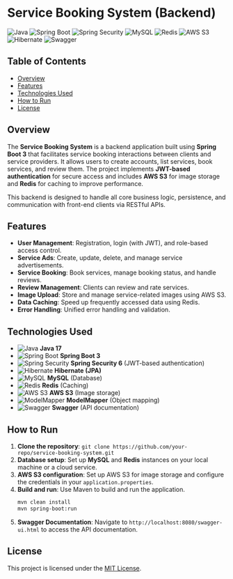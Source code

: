 # Service Booking System (Backend)

![Java](https://img.shields.io/badge/Java-17-blue)
![Spring Boot](https://img.shields.io/badge/Spring%20Boot-3.1.0-brightgreen.svg)
![Spring Security](https://img.shields.io/badge/Spring%20Security-JWT-yellow)
![MySQL](https://img.shields.io/badge/MySQL-Database-lightblue)
![Redis](https://img.shields.io/badge/Redis-Caching-red)
![AWS S3](https://img.shields.io/badge/AWS-S3-orange)
![Hibernate](https://img.shields.io/badge/Hibernate-JPA-yellowgreen)
![Swagger](https://img.shields.io/badge/Swagger-API%20Docs-green)

## Table of Contents

- [Overview](#overview)
- [Features](#features)
- [Technologies Used](#technologies-used)
- [How to Run](#how-to-run)
- [License](#license)

## Overview

The **Service Booking System** is a backend application built using **Spring Boot 3** that facilitates service booking interactions between clients and service providers. It allows users to create accounts, list services, book services, and review them. The project implements **JWT-based authentication** for secure access and includes **AWS S3** for image storage and **Redis** for caching to improve performance.

This backend is designed to handle all core business logic, persistence, and communication with front-end clients via RESTful APIs.

## Features

- **User Management**: Registration, login (with JWT), and role-based access control.
- **Service Ads**: Create, update, delete, and manage service advertisements.
- **Service Booking**: Book services, manage booking status, and handle reviews.
- **Review Management**: Clients can review and rate services.
- **Image Upload**: Store and manage service-related images using AWS S3.
- **Data Caching**: Speed up frequently accessed data using Redis.
- **Error Handling**: Unified error handling and validation.

## Technologies Used

- ![Java](https://img.shields.io/badge/Java-17-blue) **Java 17**
- ![Spring Boot](https://img.shields.io/badge/Spring%20Boot-3.1.0-brightgreen.svg) **Spring Boot 3**
- ![Spring Security](https://img.shields.io/badge/Spring%20Security-JWT-yellow) **Spring Security 6** (JWT-based authentication)
- ![Hibernate](https://img.shields.io/badge/Hibernate-JPA-yellowgreen) **Hibernate (JPA)**
- ![MySQL](https://img.shields.io/badge/MySQL-Database-lightblue) **MySQL** (Database)
- ![Redis](https://img.shields.io/badge/Redis-Caching-red) **Redis** (Caching)
- ![AWS S3](https://img.shields.io/badge/AWS-S3-orange) **AWS S3** (Image storage)
- ![ModelMapper](https://img.shields.io/badge/ModelMapper-Object%20Mapping-blue) **ModelMapper** (Object mapping)
- ![Swagger](https://img.shields.io/badge/Swagger-API%20Docs-green) **Swagger** (API documentation)

## How to Run

1. **Clone the repository**: `git clone https://github.com/your-repo/service-booking-system.git`
2. **Database setup**: Set up **MySQL** and **Redis** instances on your local machine or a cloud service.
3. **AWS S3 configuration**: Set up AWS S3 for image storage and configure the credentials in your `application.properties`.
4. **Build and run**: Use Maven to build and run the application.
    ```bash
    mvn clean install
    mvn spring-boot:run
    ```
5. **Swagger Documentation**: Navigate to `http://localhost:8080/swagger-ui.html` to access the API documentation.

## License

This project is licensed under the [MIT License](LICENSE).
